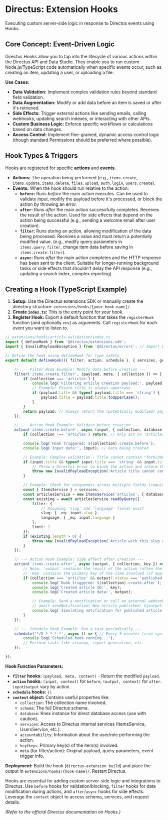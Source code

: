 # Directus: Extension Hooks

Executing custom server-side logic in response to Directus events using Hooks.

## Core Concept: Event-Driven Logic

Directus Hooks allow you to tap into the lifecycle of various actions within the Directus API and Data Studio. They enable you to run custom Node.js/TypeScript code automatically when specific events occur, such as creating an item, updating a user, or uploading a file.

**Use Cases:**

*   **Data Validation:** Implement complex validation rules beyond standard field validation.
*   **Data Augmentation:** Modify or add data before an item is saved or after it's retrieved.
*   **Side Effects:** Trigger external actions like sending emails, calling webhooks, updating search indexes, or interacting with other APIs.
*   **Custom Business Logic:** Enforce specific workflows or calculations based on data changes.
*   **Access Control:** Implement fine-grained, dynamic access control logic (though standard Permissions should be preferred where possible).

## Hook Types & Triggers

Hooks are registered for specific **actions** and **events**.

*   **Actions:** The operation being performed (e.g., `items.create`, `items.update`, `items.delete`, `files.upload`, `auth.login`, `users.create`).
*   **Events:** When the hook should run relative to the action:
    *   **`before`:** Runs *before* the main action executes. Can be used to validate input, modify the payload before it's processed, or block the action by throwing an error.
    *   **`after`:** Runs *after* the main action successfully completes. Receives the result of the action. Used for side effects that depend on the action being successful (e.g., sending a welcome email after user creation).
    *   **`filter`:** Runs *during* an action, allowing modification of the data being processed. Receives a value and must return a potentially modified value. (e.g., modify query parameters in `items.query.filter`, change item data before saving in `items.create.filter`).
    *   **`async`:** Runs *after* the main action completes and the HTTP response has been sent to the client. Suitable for longer-running background tasks or side effects that shouldn't delay the API response (e.g., updating a search index, complex reporting).

## Creating a Hook (TypeScript Example)

1.  **Setup:** Use the Directus extensions SDK or manually create the directory structure: `extensions/hooks/{your-hook-name}/`.
2.  **Create `index.ts`:** This is the entry point for your hook.
3.  **Register Hook:** Export a default function that takes the `registerHook` function (and optionally `env`) as arguments. Call `registerHook` for each event you want to listen to.

```typescript
// extensions/hooks/article-validation/index.ts
import { defineHook } from '@directus/extensions-sdk';
import { InvalidPayloadException } from '@directus/errors'; // Import Directus error classes

// Define the hook using defineHook for type safety
export default defineHook(({ filter, action, schedule }, { services, getSchema }) => { // Added 'schedule'

    // --- Filter Hook Example: Modify data before creation ---
    filter('items.create.filter', (payload, meta, { collection }) => {
        if (collection === 'articles') {
            console.log('Filtering article creation payload:', payload);
            // Example: Ensure title is always uppercase
            if (payload.title && typeof payload.title === 'string') {
                payload.title = payload.title.toUpperCase();
            }
        }
        return payload; // Always return the (potentially modified) payload
    });

    // --- Action Hook Example: Validate before creation ---
    action('items.create.before', async (input, { collection, database, schema }) => {
        if (collection !== 'articles') return; // Only act on 'articles' collection

        console.log(`Hook triggered: ${collection}.create.before`);
        console.log('Input data:', input); // Data being created

        // Example: Complex validation - Title cannot contain "forbidden"
        if (input.title && typeof input.title === 'string' && input.title.toLowerCase().includes('forbidden')) {
            // Throw a Directus error to block the action and inform the user
            throw new InvalidPayloadException('Article title cannot contain the word "forbidden"');
        }

        // Example: Check for uniqueness across multiple fields (requires DB query)
        const { ItemsService } = services;
        const articlesService = new ItemsService('articles', { database, schema });
        const existing = await articlesService.readByQuery({
            filter: {
                // Assuming 'slug' and 'language' fields exist
                slug: { _eq: input.slug },
                language: { _eq: input.language }
            },
            limit: 1
        });
        if (existing.length > 0) {
            throw new InvalidPayloadException('Article with this slug and language already exists.');
        }
    });

    // --- Action Hook Example: Side effect after creation ---
    action('items.create.after', async (output, { collection, key }) => {
        // Note: 'output' contains the result of the action (often the created item ID or object)
        // 'key' contains the primary key of the item involved (if applicable)
        if (collection === 'articles' && output?.status === 'published') {
            console.log(`Hook triggered: ${collection}.create.after`);
            console.log('Created article ID:', key);
            console.log('Created article data:', output);

            // Example: Send a notification or call an external webhook
            // await sendNotification(`New article published: ${output.title} (ID: ${key})`);
            console.log(`Simulating notification for published article: ${key}`);
        }
    });

    // --- Schedule Hook Example: Run a task periodically ---
    schedule('*/5 * * * *', async () => { // Every 5 minutes (cron syntax)
        console.log('Scheduled hook running...');
        // Perform tasks like cleanup, report generation, etc.
    });

});
```

**Hook Function Parameters:**

*   **`filter` hooks:** `(payload, meta, context)` - Return the modified `payload`.
*   **`action` hooks:** `(input, context)` for `before`, `(output, context)` for `after`. `input`/`output` vary by action.
*   **`schedule` hooks:** `()`
*   **`context` object:** Contains useful properties like:
    *   `collection`: The collection name involved.
    *   `schema`: The full Directus schema.
    *   `database`: Knex instance for direct database access (use with caution).
    *   `services`: Access to Directus internal services (ItemsService, UsersService, etc.).
    *   `accountability`: Information about the user/role performing the action.
    *   `key`/`keys`: Primary key(s) of the item(s) involved.
    *   `meta` (for filter/action): Original payload, query parameters, event trigger info.

**Deployment:** Build the hook (`directus-extension build`) and place the output in `extensions/hooks/{hook-name}/`. Restart Directus.

Hooks are essential for adding custom server-side logic and integrations to Directus. Use `before` hooks for validation/blocking, `filter` hooks for data modification during actions, and `after`/`async` hooks for side effects. Leverage the `context` object to access schema, services, and request details.

*(Refer to the official Directus documentation on Hooks.)*